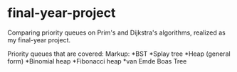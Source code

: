 # final-year-project
Comparing priority queues on Prim's and Dijkstra's algorithms, realized as my final-year project.

Priority queues that are covered:
Markup:
  *BST
  *Splay tree
  *Heap (general form)
  *Binomial heap
  *Fibonacci heap
  *van Emde Boas Tree

